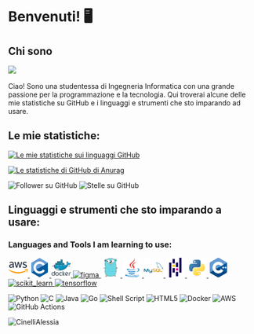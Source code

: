 # Benvenuti! 🖥️

## Chi sono
<img src="https://media.giphy.com/media/hvRJCLFzcasrR4ia7z/giphy.gif" width="30px">

Ciao! Sono una studentessa di Ingegneria Informatica con una grande passione per la programmazione e la tecnologia. Qui troverai alcune delle mie statistiche su GitHub e i linguaggi e strumenti che sto imparando ad usare.

## Le mie statistiche:

[![Le mie statistiche sui linguaggi GitHub](https://github-readme-stats-sigma-five.vercel.app/api/top-langs/?username=CinelliAlessia&theme=tokyonight&card_width=350)](https://github.com/anuraghazra/github-readme-stats)

[![Le statistiche di GitHub di Anurag](https://github-readme-stats-sigma-five.vercel.app/api?username=CinelliAlessia&show_icons=true&theme=tokyonight)](https://github.com/anuraghazra/github-readme-stats)

![Follower su GitHub](https://img.shields.io/github/followers/CinelliAlessia?label=Segui&style=social)
![Stelle su GitHub](https://img.shields.io/github/stars/CinelliAlessia?label=Stelle&style=social)

## Linguaggi e strumenti che sto imparando a usare:

<h3 align="left">Languages and Tools I am learning to use:</h3>
<p align="left">
  <a href="https://aws.amazon.com" target="_blank" rel="noreferrer">
    <img src="https://raw.githubusercontent.com/devicons/devicon/master/icons/amazonwebservices/amazonwebservices-original-wordmark.svg" alt="aws" width="40" height="40"/>
  </a>
  <a href="https://www.cprogramming.com/" target="_blank" rel="noreferrer">
    <img src="https://raw.githubusercontent.com/devicons/devicon/master/icons/c/c-original.svg" alt="c" width="40" height="40"/>
  </a>
  <a href="https://www.docker.com/" target="_blank" rel="noreferrer">
    <img src="https://raw.githubusercontent.com/devicons/devicon/master/icons/docker/docker-original-wordmark.svg" alt="docker" width="40" height="40"/>
  </a>
  <a href="https://www.figma.com/" target="_blank" rel="noreferrer">
    <img src="https://www.vectorlogo.zone/logos/figma/figma-icon.svg" alt="figma" width="40" height="40"/>
  </a>
  <a href="https://golang.org" target="_blank" rel="noreferrer">
    <img src="https://raw.githubusercontent.com/devicons/devicon/master/icons/go/go-original.svg" alt="go" width="40" height="40"/>
  </a>
  <a href="https://www.java.com" target="_blank" rel="noreferrer">
    <img src="https://raw.githubusercontent.com/devicons/devicon/master/icons/java/java-original.svg" alt="java" width="40" height="40"/>
  </a>
  <a href="https://www.mysql.com/" target="_blank" rel="noreferrer">
    <img src="https://raw.githubusercontent.com/devicons/devicon/master/icons/mysql/mysql-original-wordmark.svg" alt="mysql" width="40" height="40"/>
  </a>
  <a href="https://pandas.pydata.org/" target="_blank" rel="noreferrer">
    <img src="https://raw.githubusercontent.com/devicons/devicon/2ae2a900d2f041da66e950e4d48052658d850630/icons/pandas/pandas-original.svg" alt="pandas" width="40" height="40"/>
  </a>
  <a href="https://www.python.org" target="_blank" rel="noreferrer">
    <img src="https://raw.githubusercontent.com/devicons/devicon/master/icons/python/python-original.svg" alt="python" width="40" height="40"/>
  </a>
  <a href="https://www.w3schools.com/cpp/" target="_blank" rel="noreferrer">
    <img src="https://raw.githubusercontent.com/devicons/devicon/master/icons/cplusplus/cplusplus-original.svg" alt="cplusplus" width="40" height="40"/>
  </a>
  <a href="https://scikit-learn.org/" target="_blank" rel="noreferrer">
    <img src="https://upload.wikimedia.org/wikipedia/commons/0/05/Scikit_learn_logo_small.svg" alt="scikit_learn" width="40" height="40"/>
  </a>
  <a href="https://www.tensorflow.org" target="_blank" rel="noreferrer">
    <img src="https://www.vectorlogo.zone/logos/tensorflow/tensorflow-icon.svg" alt="tensorflow" width="40" height="40"/>
  </a>
</p>

![Python](https://img.shields.io/badge/python-3670A0?style=for-the-badge&logo=python&logoColor=ffdd54&labelColor=transparent)
![C](https://img.shields.io/badge/c-%2300599C.svg?style=for-the-badge&logo=c&logoColor=white&labelColor=transparent)
![Java](https://img.shields.io/badge/java-%23ED8B00.svg?style=for-the-badge&logo=openjdk&logoColor=white&labelColor=transparent)
![Go](https://img.shields.io/badge/go-%2300ADD8.svg?style=for-the-badge&logo=go&logoColor=white&labelColor=transparent)
![Shell Script](https://img.shields.io/badge/shell_script-%23121011.svg?style=for-the-badge&logo=gnu-bash&logoColor=white&labelColor=transparent)
![HTML5](https://img.shields.io/badge/html5-%23E34F26.svg?style=for-the-badge&logo=html5&logoColor=white&labelColor=transparent)
![Docker](https://img.shields.io/badge/docker-%230db7ed.svg?style=for-the-badge&logo=docker&logoColor=white&labelColor=transparent)
![AWS](https://img.shields.io/badge/AWS-%23FF9900.svg?style=for-the-badge&logo=amazon-aws&logoColor=white&labelColor=transparent)
![GitHub Actions](https://img.shields.io/badge/github%20actions-%232671E5.svg?style=for-the-badge&logo=githubactions&logoColor=white&labelColor=transparent)

<p><img align="left" src="https://github-readme-stats.vercel.app/api/top-langs?username=CinelliAlessia&show_icons=true&locale=en&layout=compact" alt="CinelliAlessia" /></p>
